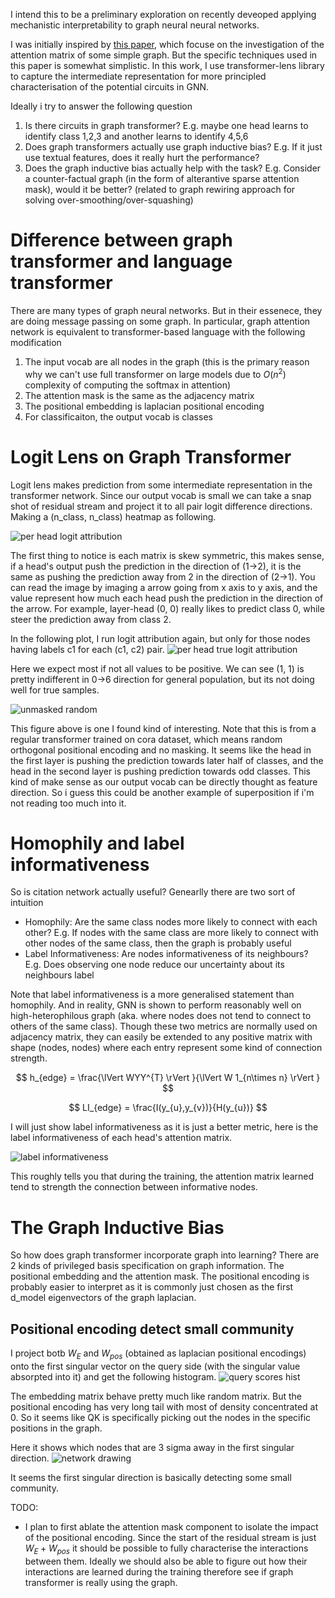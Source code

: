 I intend this to be a preliminary exploration on recently deveoped applying mechanistic interpretability to graph neural neural networks. 

I was initially inspired by [this paper](https://arxiv.org/pdf/2502.12352), which focuse on the investigation of the attention matrix of some simple graph. But the specific techniques used in this paper is somewhat simplistic. In this work, I use transformer-lens library to capture the intermediate representation for more principled characterisation of the potential circuits in GNN. 


Ideally i try to answer the following question 
1. Is there circuits in graph transformer? E.g. maybe one head learns to identify class 1,2,3 and another learns to identify 4,5,6
2. Does graph transformers actually use graph inductive bias? E.g. If it just use textual features, does it really hurt the performance? 
3. Does the graph inductive bias actually help with the task? E.g. Consider a counter-factual graph (in the form of alterantive sparse attention mask), would it be better? (related to graph rewiring approach for solving over-smoothing/over-squashing)


# Difference between graph transformer and language transformer

There are many types of graph neural networks. But in their essenece, they are doing message passing on some graph. In particular, graph attention network is equivalent to transformer-based language with the following modification

1. The input vocab are all nodes in the graph (this is the primary reason why we can't use full transformer on large models due to $O(n^2)$ complexity of computing the softmax in attention)
2. The attention mask is the same as the adjacency matrix
3. The positional embedding is laplacian positional encoding
4. For classificaiton, the output vocab is classes

# Logit Lens on Graph Transformer 

Logit lens makes prediction from some intermediate representation in the transformer network. Since our output vocab is small we can take a snap shot of residual stream and project it to all pair logit difference directions. Making a (n_class, n_class) heatmap as following. 

![per head logit attribution](images/per_head_logit_attrs.png)

The first thing to notice is each matrix is skew symmetric, this makes sense, if a head's output push the prediction in the direction of (1->2), it is the same as pushing the prediction away from 2 in the direction of (2->1). You can read the image by imaging a arrow going from x axis to y axis, and the value represent how much each head push the prediction in the direction of the arrow. For example, layer-head (0, 0) really likes to predict class 0, while steer the prediction away from class 2. 


In the following plot, I run logit attribution again, but only for those nodes having labels c1 for each (c1, c2) pair. 
![per head true logit attribution](images/per_head_true_logit_attrs.png)

Here we expect most if not all values to be positive. We can see (1, 1) is pretty indifferent in 0->6 direction for general population, but its not doing well for true samples. 

![unmasked random](images/unmasked_random.png)

This figure above is one I found kind of interesting. Note that this is from a regular transformer trained on cora dataset, which means random orthogonal positional encoding and no masking. It seems like the head in the first layer is pushing the prediction towards later half of classes, and the head in the second layer is pushing prediction towards odd classes. This kind of make sense as our output vocab can be directly thought as feature direction. So i guess this could be another example of superposition if i'm not reading too much into it.


# Homophily and label informativeness

So is citation network actually useful? Genearlly there are two sort of intuition

- Homophily: Are the same class nodes more likely to connect with each other? E.g. If nodes with the same class are more likely to connect with other nodes of the same class, then the graph is probably useful
- Label Informativeness: Are nodes informativeness of its neighbours? E.g. Does observing one node reduce our uncertainty about its neighbours label

Note that label informativeness is a more generalised statement than homophily. And in reality, GNN is shown to perform reasonably well on high-heterophilous graph (aka. where nodes does not tend to connect to others of the same class). Though these two metrics are normally used on adjacency matrix, they can easily be extended to any positive matrix with shape (nodes, nodes) where each entry represent some kind of connection strength. 

$$
h_{edge} = \frac{\lVert WYY^{T} \rVert }{\lVert W 1_{n\times n} \rVert }
$$

$$
LI_{edge} = \frac{I(y_{u},y_{v})}{H(y_{u})} 
$$

I will just show label informativeness as it is just a better metric, here is the label informativeness of each head's attention matrix. 

![label informativeness](images/label_informativeness.png)

This roughly tells you that during the training, the attention matrix learned tend to strength the connection between informative nodes. 



# The Graph Inductive Bias

So how does graph transformer incorporate graph into learning? There are 2 kinds of privileged basis specification on graph information. The positional embedding and the attention mask. The positional encoding is probably easier to interpret as it is commonly just chosen as the first d_model eigenvectors of the graph laplacian. 


## Positional encoding detect small community

I project botb $W_E$ and $W_{pos}$ (obtained as laplacian positional encodings) onto the first singular vector on the query side (with the singular value absorpted into it) and get the following histogram. 
![query scores hist](images/query_scores_hist.png)

The embedding matrix behave pretty much like random matrix. But the positional encoding has very long tail with most of density concentrated at 0. So it seems like QK is specifically picking out the nodes in the specific positions in the graph. 

Here it shows which nodes that are 3 sigma away in the first singular direction. 
![network drawing](images/query_pos_1_1_0.png)

It seems the first singular direction is basically detecting some small community. 





TODO:
- I plan to first ablate the attention mask component to isolate the impact of the positional encoding. Since the start of the residual stream is just $W_E + W_{pos}$ it should be possible to fully characterise the interactions between them. Ideally we should also be able to figure out how their interactions are learned during the training therefore see if graph transformer is really using the graph. 


